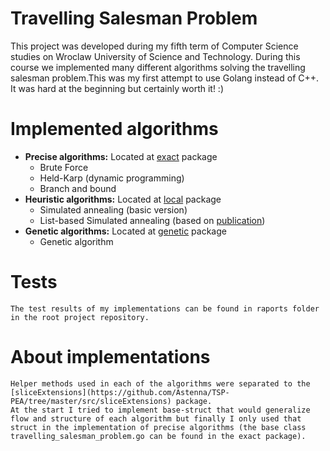 # Travelling Salesman Problem

This project was developed during my fifth term of Computer Science studies on Wroclaw University of Science and Technology. During this course we implemented many different algorithms solving the travelling salesman problem.This was my first attempt to use Golang instead of C++. It was hard at the beginning but certainly worth it! :)

# Implemented algorithms

- **Precise algorithms:**
    Located at [exact](https://github.com/Astenna/TSP-PEA/tree/master/src/exact) package
    - Brute Force
    - Held-Karp (dynamic programming)
    - Branch and bound
- **Heuristic algorithms:**
    Located at [local](https://github.com/Astenna/TSP-PEA/tree/master/src/local) package
    - Simulated annealing (basic version)
    - List-based Simulated annealing (based on [publication](https://www.hindawi.com/journals/cin/2016/1712630/#B25))
- **Genetic algorithms:**
    Located at [genetic](https://github.com/Astenna/TSP-PEA/tree/master/src/genetic) package
    - Genetic algorithm

# Tests
    The test results of my implementations can be found in raports folder in the root project repository. 

# About implementations
    Helper methods used in each of the algorithms were separated to the [sliceExtensions](https://github.com/Astenna/TSP-PEA/tree/master/src/sliceExtensions) package.
    At the start I tried to implement base-struct that would generalize flow and structure of each algorithm but finally I only used that struct in the implementation of precise algorithms (the base class travelling_salesman_problem.go can be found in the exact package).
